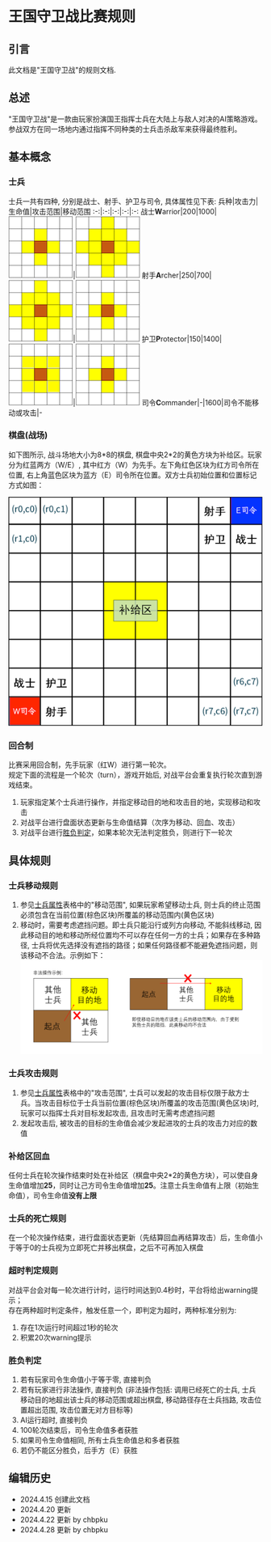 # 王国守卫战比赛规则

## 引言

此文档是"王国守卫战"的规则文档.

## 总述

"王国守卫战"是一款由玩家扮演国王指挥士兵在大陆上与敌人对决的AI策略游戏。<br>
参战双方在同一场地内通过指挥不同种类的士兵击杀敌军来获得最终胜利。

## 基本概念

### 士兵

士兵一共有四种, 分别是战士、射手、护卫与司令, 具体属性见下表:
兵种|攻击力|生命值|攻击范围|移动范围
:-:|:-:|:-:|:-:|:-:
战士**W**arrior|200|1000|![Range1](./pictures/Range1.png)|![Range2](./pictures/Range2.png)
射手**A**rcher|250|700|![Range2](./pictures/Range2.png)|![Range1](./pictures/Range1.png)
护卫**P**rotector|150|1400|![Range1](./pictures/Range1a.png)|![Range1](./pictures/Range1.png)
司令**C**ommander|-|1600|司令不能移动或攻击|-

### 棋盘(战场)

如下图所示, 战斗场地大小为8\*8的棋盘, 棋盘中央2*2的黄色方块为补给区。玩家分为红蓝两方（W/E）, 其中红方（W）为先手。左下角红色区块为红方司令所在位置, 右上角蓝色区块为蓝方（E）司令所在位置。双方士兵初始位置和位置标记方式如图：

![Board](./pictures/Board.png)

### 回合制

比赛采用回合制，先手玩家（红W）进行第一轮次。<br>
规定下面的流程是一个轮次（turn），游戏开始后, 对战平台会重复执行轮次直到游戏结束。

   1. 玩家指定某个士兵进行操作，并指定移动目的地和攻击目的地，实现移动和攻击
   2. 对战平台进行盘面状态更新与生命值结算（次序为移动、回血、攻击）
   3. 对战平台进行[胜负判定](#胜负判定)，如果本轮次无法判定胜负，则进行下一轮次

## 具体规则

### 士兵移动规则

1. 参见[士兵属性](#士兵)表格中的"移动范围", 如果玩家希望移动士兵, 则士兵的终止范围必须包含在当前位置(棕色区块)所覆盖的移动范围内(黄色区块)
2. 移动时，需要考虑遮挡问题。即士兵只能沿行或列方向移动, 不能斜线移动, 因此移动目的地和移动所经位置均不可以存在任何一方的士兵；如果存在多种路径, 士兵将优先选择没有遮挡的路径；如果任何路径都不能避免遮挡问题，则该移动不合法。示例如下：
![Move](./pictures/Move.png)


### 士兵攻击规则

1. 参见[士兵属性](#士兵)表格中的"攻击范围", 士兵可以发起的攻击目标仅限于敌方士兵。当攻击目标位于士兵当前位置(棕色区块)所覆盖的攻击范围(黄色区块)时, 玩家可以指挥士兵对目标发起攻击, 且攻击时无需考虑遮挡问题
2. 发起攻击后, 被攻击的目标的生命值会减少发起进攻的士兵的攻击力对应的数值

### 补给区回血

任何士兵在轮次操作结束时处在补给区（棋盘中央2\*2的黄色方块），可以使自身生命值增加**25**，同时让己方司令生命值增加**25**。注意士兵生命值有上限（初始生命值），司令生命值**没有上限**

### 士兵的死亡规则

在一个轮次操作结束，进行盘面状态更新（先结算回血再结算攻击）后，生命值小于等于0的士兵视为立即死亡并移出棋盘，之后不可再加入棋盘

### 超时判定规则
对战平台会对每一轮次进行计时，运行时间达到0.4秒时，平台将给出warning提示； <br>
存在两种超时判定条件，触发任意一个，即判定为超时，两种标准分别为:
1. 存在1次运行时间超过1秒的轮次
2. 积累20次warning提示

### 胜负判定

   1. 若有玩家司令生命值小于等于零, 直接判负
   2. 若有玩家进行非法操作, 直接判负 (非法操作包括: 调用已经死亡的士兵, 士兵移动目的地超出该士兵的移动范围或超出棋盘, 移动路径存在士兵挡路, 攻击位置超出范围, 攻击位置无对方目标等)
   3. AI运行超时, 直接判负
   4. 100轮次结束后，司令生命值多者获胜
   5. 如果司令生命值相同, 所有士兵生命值总和多者获胜
   6. 若仍不能区分胜负，后手方（E）获胜

## 编辑历史

- 2024.4.15 创建此文档
- 2024.4.20 更新
- 2024.4.22 更新 by chbpku
- 2024.4.28 更新 by chbpku
